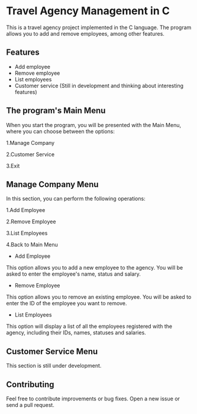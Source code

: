 # Travel Agency Management in C

This is a travel agency project implemented in the C language. The program allows you to add and remove employees, among other features.

## Features

- Add employee
- Remove employee
- List employees
- Customer service (Still in development and thinking about interesting features)


## The program's Main Menu
When you start the program, you will be presented with the Main Menu, where you can choose between the options:

1.Manage Company

2.Customer Service

3.Exit


## Manage Company Menu
In this section, you can perform the following operations:

1.Add Employee

2.Remove Employee

3.List Employees

4.Back to Main Menu

- Add Employee

This option allows you to add a new employee to the agency. You will be asked to enter the employee's name, status and salary.

- Remove Employee

This option allows you to remove an existing employee. You will be asked to enter the ID of the employee you want to remove.

- List Employees

This option will display a list of all the employees registered with the agency, including their IDs, names, statuses and salaries.

## Customer Service Menu

This section is still under development.

## Contributing

Feel free to contribute improvements or bug fixes. Open a new issue or send a pull request.


